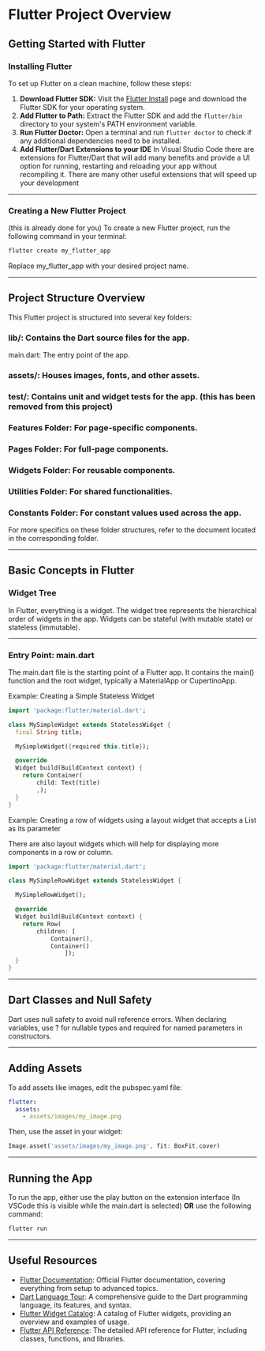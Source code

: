 # Flutter Project Overview

## Getting Started with Flutter

### Installing Flutter

To set up Flutter on a clean machine, follow these steps:

1. **Download Flutter SDK:** Visit the [Flutter Install](https://flutter.dev/docs/get-started/install) page and download the Flutter SDK for your operating system.
2. **Add Flutter to Path:** Extract the Flutter SDK and add the `flutter/bin` directory to your system's PATH environment variable.
3. **Run Flutter Doctor:** Open a terminal and run `flutter doctor` to check if any additional dependencies need to be installed.
4. **Add Flutter/Dart Extensions to your IDE** In Visual Studio Code there are extensions for Flutter/Dart that will add many benefits and provide a UI option for running, restarting and reloading your app without recompiling it. There are many other useful extensions that will speed up your development
***
### Creating a New Flutter Project

(this is already done for you) To create a new Flutter project, run the following command in your terminal:

```bash
flutter create my_flutter_app
```
Replace my_flutter_app with your desired project name.
***
## Project Structure Overview
This Flutter project is structured into several key folders:

### lib/: Contains the Dart source files for the app.
main.dart: The entry point of the app.

### assets/: Houses images, fonts, and other assets.
### test/: Contains unit and widget tests for the app. (this has been removed from this project)

### Features Folder: For page-specific components.
### Pages Folder: For full-page components.
### Widgets Folder: For reusable components.
### Utilities Folder: For shared functionalities.
### Constants Folder: For constant values used across the app.
For more specifics on these folder structures, refer to the document located in the corresponding folder.
***
## Basic Concepts in Flutter
### Widget Tree
In Flutter, everything is a widget. The widget tree represents the hierarchical order of widgets in the app. Widgets can be stateful (with mutable state) or stateless (immutable).
***
### Entry Point: main.dart
The main.dart file is the starting point of a Flutter app. It contains the main() function and the root widget, typically a MaterialApp or CupertinoApp.

Example: Creating a Simple Stateless Widget

```dart
import 'package:flutter/material.dart';

class MySimpleWidget extends StatelessWidget {
  final String title;

  MySimpleWidget({required this.title});

  @override
  Widget build(BuildContext context) {
    return Container(
        child: Text(title)
        ,);
  }
}
```
Example: Creating a row of widgets using a layout widget that accepts a List<Widget> as its parameter

There are also layout widgets which will help for displaying more components in a row or column.
```dart
import 'package:flutter/material.dart';

class MySimpleRowWidget extends StatelessWidget {

  MySimpleRowWidget();

  @override
  Widget build(BuildContext context) {
    return Row(
        children: [
            Container(),
            Container()
                ]);
  }
}
```
***
## Dart Classes and Null Safety
Dart uses null safety to avoid null reference errors. When declaring variables, use ? for nullable types and required for named parameters in constructors.
***
## Adding Assets
To add assets like images, edit the pubspec.yaml file:

```yaml
flutter:
  assets:
    - assets/images/my_image.png

```
Then, use the asset in your widget:

```dart
Image.asset('assets/images/my_image.png', fit: BoxFit.cover)
```
***
## Running the App
To run the app, either use the play button on the extension interface (In VSCode this is visible while the main.dart is selected) **OR** use the following command:

```bash
flutter run
```
***
## Useful Resources

- [Flutter Documentation](https://flutter.dev/docs): Official Flutter documentation, covering everything from setup to advanced topics.
- [Dart Language Tour](https://dart.dev/guides/language/language-tour): A comprehensive guide to the Dart programming language, its features, and syntax.
- [Flutter Widget Catalog](https://flutter.dev/docs/development/ui/widgets): A catalog of Flutter widgets, providing an overview and examples of usage.
- [Flutter API Reference](https://api.flutter.dev/): The detailed API reference for Flutter, including classes, functions, and libraries.
